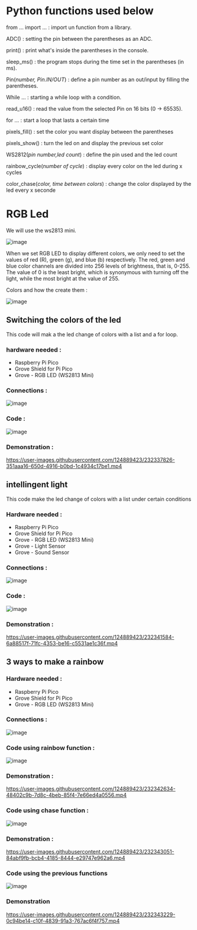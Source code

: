 # Python functions used below 

from ... import ... : import un function from a library.

ADC() : setting the pin between the parentheses as an ADC.

print() : print what's inside the parentheses in the console.

sleep_ms() : the program stops during the time set in the parentheses (in ms).

Pin(*number, Pin.IN/OUT*) : define a pin number as an out/input by filling the parentheses. 

While ... : starting a while loop with a condition.

read_u16() : read the value from the selected Pin on 16 bits (0 -> 65535).

for ... : start a loop that lasts a certain time

pixels_fill() : set the color you want display between the parentheses

pixels_show() : turn the led on and display the previous set color

WS2812(*pin number,led count*) : define the pin used and the led count

rainbow_cycle(*number of cycle*) : display every color on the led during x cycles

color_chase(*color, time between colors*) : change the color displayed by the led every x seconde



# RGB Led

We will use the ws2813 mini. 

![image](https://user-images.githubusercontent.com/124889423/232336646-210cec74-4558-461d-b50a-39196d946d4d.png)

When we set RGB LED to display different colors, we only need to set the values of red (R), green (g), and blue (b) respectively. The red, green and blue color channels are divided into 256 levels of brightness, that is, 0-255. The value of 0 is the least bright, which is synonymous with turning off the light, while the most bright at the value of 255.

Colors and how the create them : 

![image](https://user-images.githubusercontent.com/124889423/232336908-a4f75890-6efd-4380-8216-ca12e8ed9db0.png)


## Switching the colors of the led 
This code will mak a the led change of colors with a list and a for loop.
### hardware needed : 

- Raspberry Pi Pico
- Grove Shield for Pi Pico
- Grove - RGB LED (WS2813 Mini)

### Connections :
![image](https://user-images.githubusercontent.com/124889423/232337614-512d64f9-f215-4844-9539-17a6dc3b89a6.png)

### Code : 

![image](https://user-images.githubusercontent.com/124889423/232337649-12fc0fb8-1170-4175-9da7-44ef59cd1237.png)

### Demonstration :

https://user-images.githubusercontent.com/124889423/232337826-351aaa16-650d-4916-b0bd-1c4934c17be1.mp4


## intellingent light

This code make the led change of colors with a list under certain conditions 

### Hardware needed :
- Raspberry Pi Pico
- Grove Shield for Pi Pico
- Grove - RGB LED (WS2813 Mini)
- Grove - Light Sensor
- Grove - Sound Sensor

### Connections : 

![image](https://user-images.githubusercontent.com/124889423/232340993-8a736cf3-6979-4d14-82bf-ca17f7573687.png)

### Code : 

![image](https://user-images.githubusercontent.com/124889423/232341138-4b68ad65-870a-455a-b41e-b4d914e572e9.png)

### Demonstration : 

https://user-images.githubusercontent.com/124889423/232341584-6a88517f-71fc-4353-be16-c5531ae1c36f.mp4


## 3 ways to make a rainbow

### Hardware needed :
- Raspberry Pi Pico
- Grove Shield for Pi Pico
- Grove - RGB LED (WS2813 Mini)

### Connections : 

![image](https://user-images.githubusercontent.com/124889423/232337614-512d64f9-f215-4844-9539-17a6dc3b89a6.png)

### Code using rainbow function : 

![image](https://user-images.githubusercontent.com/124889423/232342620-5c27097a-2b9b-44e6-b348-93e164d05a39.png)

### Demonstration : 

https://user-images.githubusercontent.com/124889423/232342634-48402c9b-7d8c-4beb-85f4-7e66ed4a0556.mp4

### Code using chase function : 

![image](https://user-images.githubusercontent.com/124889423/232342659-9201b05d-2894-47a4-919a-c69a95b45c90.png)

### Demonstration : 

https://user-images.githubusercontent.com/124889423/232343051-84abf9fb-bcb4-4185-8444-e29747e962a6.mp4

### Code using the previous functions 

![image](https://user-images.githubusercontent.com/124889423/232343224-0dbb3fa5-6de2-44c7-8e25-b3a0172af134.png)

### Demonstration 

https://user-images.githubusercontent.com/124889423/232343229-0c94be14-c10f-4839-91a3-767ac6f4f757.mp4

